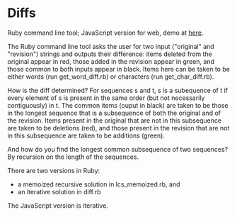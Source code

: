 Diffs
=====

Ruby command line tool; JavaScript version for web, demo at <a href="https://bebebebebe.herokuapp.com/diffs">here</a>.

The Ruby command line tool asks the user for two input ("original" and "revision") strings and outputs their difference: items deleted from the original appear in red, those added in the revision appear in green, and those common to both inputs appear in black. Items here can be taken to be either words (run get_word_diff.rb) or characters (run get_char_diff.rb).

How is the diff determined? For sequences s and t, s is a subequence of t if every element of s is present in the same order (but not necessarily contiguously) in t.  The common items (ouput in black) are taken to be those in the longest sequence that is a subsequence of both the original and of the revision. Items present in the original that are not in this subsequence are taken to be deletions (red), and those present in the revision that are not in this subsequence are taken to be additions (green).

And how do you find the longest common subsequence of two sequences? By recursion on the length of the sequences.

There are two versions in Ruby:
* a memoized recursive solution in lcs_memoized.rb, and
* an iterative solution in diff.rb

The JavaScript version is iterative.